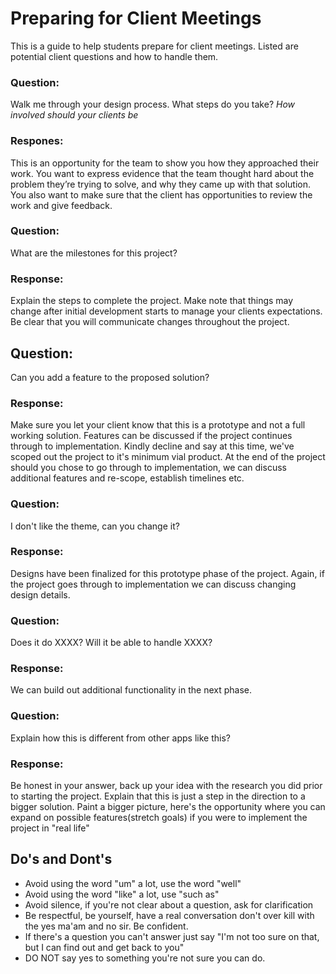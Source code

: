 # Preparing for Client Meetings

This is a guide to help students prepare for client meetings. Listed are potential client questions and how to handle them. 

### Question:
Walk me through your design process. What steps do you take? _How involved should your clients be_

### Respones:
This is an opportunity for the team to show you how they approached their work. You want to express evidence that the team thought hard about the problem they’re trying to solve, and why they came up with that solution. You also want to make sure that the client has opportunities to review the work and give feedback.

### Question:
What are the milestones for this project?

### Response:
Explain the steps to complete the project. Make note that things may change after initial development starts to manage your clients expectations. Be clear that you will communicate changes throughout the project.

## Question:
Can you add a feature to the proposed solution?

### Response:
Make sure you let your client know that this is a prototype and not a full working solution. Features can be discussed if the project continues through to implementation. Kindly decline and say at this time, we've scoped out the project to it's minimum vial product. At the end of the project should you chose to go through to implementation, we can discuss additional features and re-scope, establish timelines etc.

### Question:
I don't like the theme, can you change it?

### Response:
Designs have been finalized for this prototype phase of the project. Again, if the project goes through to implementation we can discuss changing design details.

### Question:
Does it do XXXX? Will it be able to handle XXXX?

### Response:
We can build out additional functionality in the next phase.

### Question:
Explain how this is different from other apps like this?

### Response:
Be honest in your answer, back up your idea with the research you did prior to starting the project. Explain that this is just a step in the direction to a bigger solution. Paint a bigger picture, here's the opportunity where you can expand on possible features(stretch goals) if you were to implement the project in "real life"

## Do's and Dont's

- Avoid using the word "um" a lot, use the word "well"
- Avoid using the word "like" a lot, use "such as"
- Avoid silence, if you're not clear about a question, ask for clarification 
- Be respectful, be yourself, have a real conversation don't over kill with the yes ma'am and no sir. Be confident.
- If there's a question you can't answer just say "I'm not too sure on that, but I can find out and get back to you"
- DO NOT say yes to something you're not sure you can do. 
